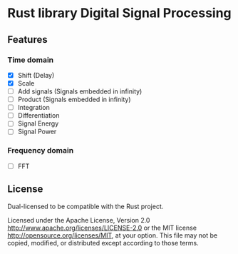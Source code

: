 # Rust library Digital Signal Processing 

## Features
   
### Time domain

  * [x] Shift (Delay)
  * [x] Scale
  * [ ] Add signals (Signals embedded in infinity)
  * [ ] Product (Signals embedded in infinity)
  * [ ] Integration
  * [ ] Differentiation
  * [ ] Signal Energy
  * [ ] Signal Power
  
### Frequency domain

  * [ ] FFT


## License

Dual-licensed to be compatible with the Rust project.

Licensed under the Apache License, Version 2.0
http://www.apache.org/licenses/LICENSE-2.0 or the MIT license
http://opensource.org/licenses/MIT, at your
option. This file may not be copied, modified, or distributed
except according to those terms.